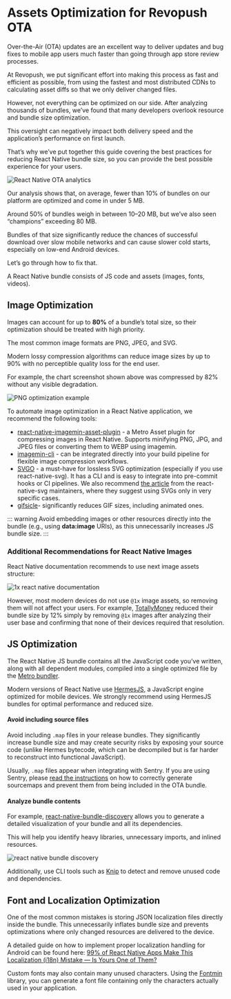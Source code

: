 # Assets Optimization for Revopush OTA

Over-the-Air (OTA) updates are an excellent way to deliver updates and bug fixes to mobile app users much faster than going through app store review processes.

At Revopush, we put significant effort into making this process as fast and efficient as possible, from using the fastest and most distributed CDNs to calculating asset diffs so that we only deliver changed files.

However, not everything can be optimized on our side. After analyzing thousands of bundles, we’ve found that many developers overlook resource and bundle size optimization.

This oversight can negatively impact both delivery speed and the application’s performance on first launch.

That’s why we’ve put together this guide covering the best practices for reducing React Native bundle size, so you can provide the best possible experience for your users.

![React Native OTA analytics](/images/performance/ota-assets-analytics.png)

Our analysis shows that, on average, fewer than 10% of bundles on our platform are optimized and come in under 5 MB.

Around 50% of bundles weigh in between 10–20 MB, but we’ve also seen “champions” exceeding 80 MB.

Bundles of that size significantly reduce the chances of successful download over slow mobile networks and can cause slower cold starts, especially on low-end Android devices.

Let’s go through how to fix that.

A React Native bundle consists of JS code and assets (images, fonts, videos).

## Image Optimization

Images can account for up to **80%** of a bundle’s total size, so their optimization should be treated with high priority.

The most common image formats are PNG, JPEG, and SVG.

Modern lossy compression algorithms can reduce image sizes by up to 90% with no perceptible quality loss for the end user.

For example, the chart screenshot shown above was compressed by 82% without any visible degradation.

![PNG optimization example](/images/performance/png-optimization-example.png)

To automate image optimization in a React Native application, we recommend the following tools:

- [react-native-imagemin-asset-plugin](https://github.com/iChengbo/react-native-imagemin-asset-plugin) - a Metro Asset plugin for compressing images in React Native. Supports minifying PNG, JPG, and JPEG files or converting them to WEBP using imagemin.
- [imagemin-cli](https://github.com/imagemin/imagemin-cli) - can be integrated directly into your build pipeline for flexible image compression workflows.
- [SVGO](https://svgo.dev/) - a must-have for lossless SVG optimization (especially if you use react-native-svg). It has a CLI and is easy to integrate into pre-commit hooks or CI pipelines. We also recommend [the article](https://blog.swmansion.com/you-might-not-need-react-native-svg-b5c65646d01f) from the react-native-svg maintainers, where they suggest using SVGs only in very specific cases.
- [gifsicle](https://www.lcdf.org/gifsicle/man.html)- significantly reduces GIF sizes, including animated ones.

::: warning
Avoid embedding images or other resources directly into the bundle (e.g., using **data:image** URIs), as this unnecessarily increases JS bundle size.
:::

### Additional Recommendations for React Native Images

React Native documentation recommends to use next image assets structure:

![1x react native documentation](/images/performance/1x-images-documentation.png)

However, most modern devices do not use `@1x` image assets, so removing them will not affect your users. For example, [TotallyMoney](https://medium.com/creating-totallymoney/stop-bundling-images-no-one-uses-38e39f4666a8) reduced their bundle size by 12% simply by removing `@1x` images after analyzing their user base and confirming that none of their devices required that resolution.

## JS Optimization

The React Native JS bundle contains all the JavaScript code you’ve written, along with all dependent modules, compiled into a single optimized file by the [Metro bundler](https://metrobundler.dev/).

Modern versions of React Native use [HermesJS](https://reactnative.dev/docs/hermes), a JavaScript engine optimized for mobile devices. We strongly recommend using HermesJS bundles for optimal performance and reduced size.

#### Avoid including source files

Avoid including `.map` files in your release bundles. They significantly increase bundle size and may create security risks by exposing your source code (unlike Hermes bytecode, which can be decompiled but is far harder to reconstruct into functional JavaScript).

Usually, `.map` files appear when integrating with Sentry. If you are using Sentry, please [read the instructions](/cicd/sentry) on how to correctly generate sourcemaps and prevent them from being included in the OTA bundle.

#### Analyze bundle contents

For example, [react-native-bundle-discovery](https://github.com/retyui/react-native-bundle-discovery) allows you to generate a detailed visualization of your bundle and all its dependencies.

This will help you identify heavy libraries, unnecessary imports, and inlined resources.

![react native bundle discovery](/images/performance/react-native-bundle-discovery.png)

Additionally, use CLI tools such as [Knip](https://knip.dev/) to detect and remove unused code and dependencies.

## Font and Localization Optimization

One of the most common mistakes is storing JSON localization files directly inside the bundle. This unnecessarily inflates bundle size and prevents optimizations where only changed resources are delivered to the device.

A detailed guide on how to implement proper localization handling for Android can be found here:
[99% of React Native Apps Make This Localization (i18n) Mistake — Is Yours One of Them?](https://dev.to/retyui/99-of-react-native-apps-make-this-localization-i18n-mistake-is-yours-one-of-them-2o6g)

Custom fonts may also contain many unused characters. Using the [Fontmin](https://github.com/ecomfe/fontmin) library, you can generate a font file containing only the characters actually used in your application.
